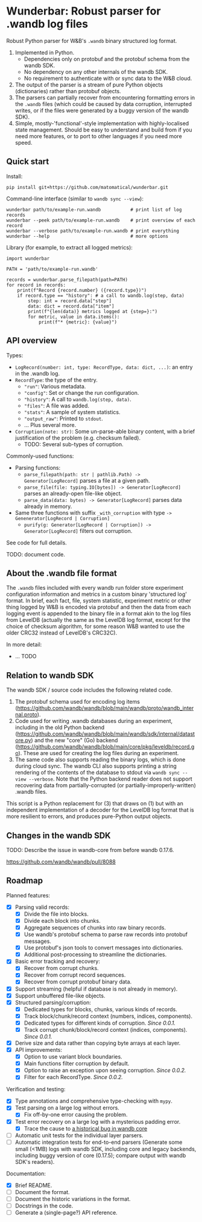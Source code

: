Wunderbar: Robust parser for .wandb log files
=============================================

Robust Python parser for W&B's `.wandb` binary structured log format.

1. Implemented in Python.
   * Dependencies only on protobuf and the protobuf schema from the wandb SDK.
   * No dependency on any other internals of the wandb SDK.
   * No requirement to authenticate with or sync data to the W&B cloud.
2. The output of the parser is a stream of pure Python objects (dictionaries)
   rather than protobuf objects.
3. The parsers can partially recover from encountering formatting errors in the
   `.wandb` files (which could be caused by data corruption, interrupted
   writes, or if the files were generated by a buggy version of the wandb SDK).
4. Simple, mostly-'functional'-style implementation with highly-localised state
   management. Should be easy to understand and build from if you need more
   features, or to port to other languages if you need more speed.

Quick start
-----------

Install:

```
pip install git+https://github.com/matomatical/wunderbar.git
```

Command-line interface (similar to `wandb sync --view`):

```
wunderbar path/to/example-run.wandb           # print list of log records
wunderbar --peek path/to/example-run.wandb    # print overview of each record
wunderbar --verbose path/to/example-run.wandb # print everything
wunderbar --help                              # more options
```

Library (for example, to extract all logged metrics):

```
import wunderbar

PATH = 'path/to/example-run.wandb'

records = wunderbar.parse_filepath(path=PATH)
for record in records:
    print(f"Record {record.number} ({record.type})")
    if record.type == "history": # a call to wandb.log(step, data)
        step: int = record.data["step"]
        data: dict = record.data["item"]
        print(f"{len(data)} metrics logged at {step=}:")
        for metric, value in data.items():
            print(f"* {metric}: {value}")
```

API overview
------------

Types:

* `LogRecord(number: int, type: RecordType, data: dict, ...)`: an entry in the
  .wandb log.
* `RecordType`: the type of the entry.
  * `"run"`: Various metadata.
  * `"config"`: Set or change the run configuration.
  * `"history"`: A call to `wandb.log(step, data)`.
  * `"files"`: A file was added.
  * `"stats"`: A sample of system statistics.
  * `"output_raw"`: Printed to `stdout`.
  * ... Plus several more.
* `Corruption(note: str)`: Some un-parse-able binary content, with a brief
  justification of the problem (e.g. checksum failed).
  * TODO: Several sub-types of corruption.

Commonly-used functions:

* Parsing functions:
  * `parse_filepath(path: str | pathlib.Path) -> Generator[LogRecord]` parses a
    file at a given path.
  * `parse_file(file: typing.IO[bytes]) -> Generator[LogRecord]` parses an
    already-open file-like object.
  * `parse_data(data: bytes) -> Generator[LogRecord]` parses data already in
    memory.
* Same three functions with suffix `_with_corruption` with type `->
  Genenerator[LogRecord | Corruption]`
  * `purify(g: Generator[LogRecord | Corruption]) -> Generator[LogRecord]`
    filters out corruption.

See code for full details.

TODO: document code.

About the .wandb file format
----------------------------

The `.wandb` files included with every wandb run folder store experiment
configuration information and metrics in a custom binary 'structured log'
format. In brief, each fact, file, system statistic, experiment metric or other
thing logged by W&B is encoded via protobuf and then the data from each logging
event is appended to the binary file in a format akin to the log files from
LevelDB (actually the same as the LevelDB log format, except for the choice of
checksum algorithm, for some reason W&B wanted to use the older CRC32 instead
of LevelDB's CRC32C).

In more detail:

* ... TODO

Relation to wandb SDK
---------------------

The wandb SDK / source code includes the following related code.

1. The protobuf schema used for encoding log items
    (https://github.com/wandb/wandb/blob/main/wandb/proto/wandb_internal.proto).
2. Code used for writing .wandb databases during an experiment, including in
   the old Python backend
    (https://github.com/wandb/wandb/blob/main/wandb/sdk/internal/datastore.py)
   and the new "core" (Go) backend
    (https://github.com/wandb/wandb/blob/main/core/pkg/leveldb/record.go).
   These are used for creating the log files during an experiment.
3. The same code also supports reading the binary logs, which is done during
   cloud sync. The wandb CLI also supports printing a string rendering of the
   contents of the database to stdout via `wandb sync --view --verbose`.
   Note that the Python backend reader does not support recovering data from
   partially-corrupted (or partially-improperly-written) .wandb files.

This script is a Python replacement for (3) that draws on (1) but with an
independent implementation of a decoder for the LevelDB log format that is
more resilient to errors, and produces pure-Python output objects.

Changes in the wandb SDK
------------------------

TODO: Describe the issue in wandb-core from before wandb 0.17.6.

https://github.com/wandb/wandb/pull/8088

Roadmap
-------

Planned features:

* [x] Parsing valid records:
  * [x] Divide the file into blocks.
  * [x] Divide each block into chunks.
  * [x] Aggregate sequences of chunks into raw binary records.
  * [x] Use wandb's protobuf schema to parse raw records into protobuf
        messages.
  * [x] Use protobuf's json tools to convert messages into dictionaries.
  * [x] Additional post-processing to streamline the dictionaries.
* [x] Basic error tracking and recovery:
  * [x] Recover from corrupt chunks.
  * [x] Recover from corrupt record sequences.
  * [x] Recover from corrupt protobuf binary data.
* [x] Support streaming (helpful if database is not already in memory).
* [x] Support unbuffered file-like objects.
* [x] Structured parsing/corruption:
  * [x] Dedicated types for blocks, chunks, various kinds of records.
  * [x] Track block/chunk/record context (numbers, indices, components).
  * [x] Dedicated types for different kinds of corruption.
        *Since 0.0.1.*
  * [x] Track corrupt chunk/block/record context (indices, components).
        *Since 0.0.1.*
* [x] Derive size and data rather than copying byte arrays at each layer.
* [x] API improvements:
  * [x] Option to use variant block boundaries.
  * [x] Main functions filter corruption by default.
  * [x] Option to raise an exception upon seeing corruption.
        *Since 0.0.2.*
  * [x] Filter for each RecordType.
        *Since 0.0.2.*
<!--
* [ ] Recover from corrupt protobuf record contents?
-->

Verification and testing:

* [x] Type annotations and comprehensive type-checking with `mypy`.
* [x] Test parsing on a large log without errors.
  * [x] Fix off-by-one error causing the problem.
* [x] Test error recovery on a large log with a mysterious padding error.
  * [x] Trace the cause to [a historical bug in wandb core](https://github.com/wandb/wandb/pull/8088)
* [ ] Automatic unit tests for the individual layer parsers.
* [ ] Automatic integration tests for end-to-end parsers (Generate some
      small (<1MB) logs with wandb SDK, including core and legacy backends,
      including buggy version of core (0.17.5); compare output with wandb
      SDK's readers).

Documentation:

* [x] Brief README.
* [ ] Document the format.
* [ ] Document the historic variations in the format.
* [ ] Docstrings in the code.
* [ ] Generate a (single-page?) API reference.
